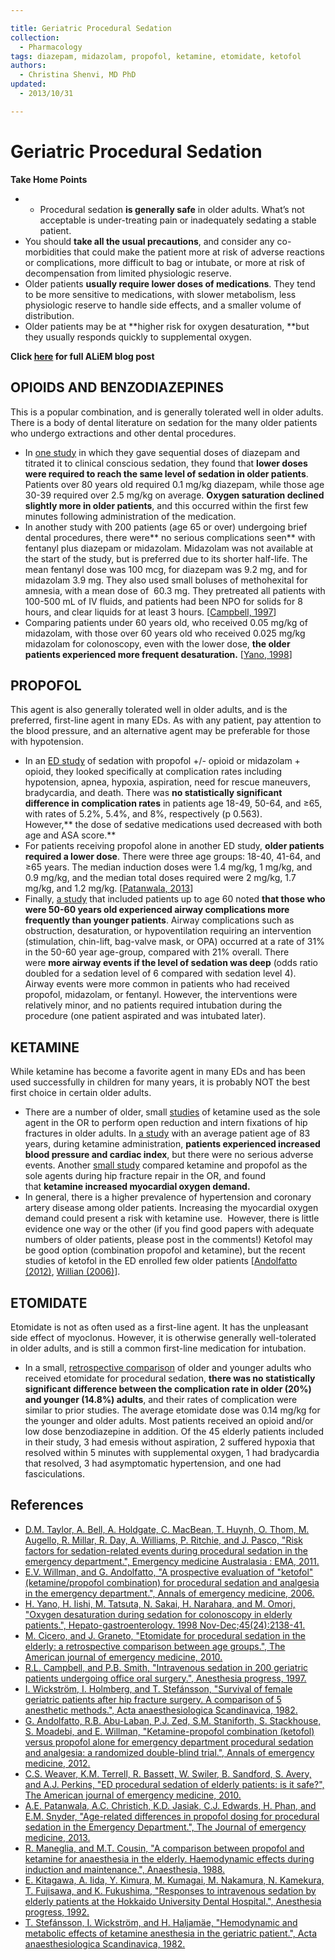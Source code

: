 ```yaml
---

title: Geriatric Procedural Sedation
collection:
  - Pharmacology
tags: diazepam, midazolam, propofol, ketamine, etomidate, ketofol
authors:
  - Christina Shenvi, MD PhD
updated:
  - 2013/10/31

---
```


# Geriatric Procedural Sedation

**Take Home Points**

-   -   Procedural sedation **is generally safe** in older adults. What’s not acceptable is under-treating pain or inadequately sedating a stable patient.
-   You should **take all the usual precautions**, and consider any co-morbidities that could make the patient more at risk of adverse reactions or complications, more difficult to bag or intubate, or more at risk of decompensation from limited physiologic reserve.
-   Older patients **usually require lower doses of medications**. They tend to be more sensitive to medications, with slower metabolism, less physiologic reserve to handle side effects, and a smaller volume of distribution.
-   Older patients may be at **higher risk for oxygen desaturation, **but they usually responds quickly to supplemental oxygen.

**Click [here](http://academiclifeinem.com/putting-an-older-patient-under-tips-for-geriatric-procedural-sedation/) for full ALiEM blog post**

## OPIOIDS AND BENZODIAZEPINES

This is a popular combination, and is generally tolerated well in older adults. There is a body of dental literature on sedation for the many older patients who undergo extractions and other dental procedures.

-   In [one study](http://www.ncbi.nlm.nih.gov/pubmed/1308376) in which they gave sequential doses of <span class="drug">diazepam</span> and titrated it to clinical conscious sedation, they found that **lower doses were required to reach the same level of sedation in older patients**. Patients over 80 years old required 0.1 mg/kg <span class="drug">diazepam</span>, while those age 30-39 required over 2.5 mg/kg on average. **Oxygen saturation declined slightly more in older patients**, and this occurred within the first few minutes following administration of the medication.
-   In another study with 200 patients (age 65 or over) undergoing brief dental procedures, there were** no serious complications seen** with <span class="drug">fentanyl</span> plus <span class="drug">diazepam</span> or <span class="drug">midazolam</span>. <span class="drug">Midazolam</span> was not available at the start of the study, but is preferred due to its shorter half-life. The mean <span class="drug">fentanyl</span> dose was 100 mcg, for <span class="drug">diazepam</span> was 9.2 mg, and for <span class="drug">midazolam</span> 3.9 mg. They also used small boluses of <span class="drug">methohexital</span> for amnesia, with a mean dose of  60.3 mg. They pretreated all patients with 100-500 mL of IV fluids, and patients had been NPO for solids for 8 hours, and clear liquids for at least 3 hours. \[[Campbell, 1997](http://www.ncbi.nlm.nih.gov/pubmed/9481963)\] 
-   Comparing patients under 60 years old, who received 0.05 mg/kg of <span class="drug">midazolam</span>, with those over 60 years old who received 0.025 mg/kg <span class="drug">midazolam</span> for colonoscopy, even with the lower dose, **the older patients experienced more frequent desaturation.** \[[Yano, 1998](http://www.ncbi.nlm.nih.gov/pubmed/9951880)\] 

## PROPOFOL

This agent is also generally tolerated well in older adults, and is the preferred, first-line agent in many EDs. As with any patient, pay attention to the blood pressure, and an alternative agent may be preferable for those with hypotension.

-   In an [ED study](http://www.ncbi.nlm.nih.gov/pubmed/20825829) of sedation with <span class="drug">propofol</span> +/- opioid or <span class="drug">midazolam</span> + opioid, they looked specifically at complication rates including hypotension, apnea, hypoxia, aspiration, need for rescue maneuvers, bradycardia, and death. There was **no statistically significant difference in complication rates** in patients age 18-49, 50-64, and ≥65, with rates of 5.2%, 5.4%, and 8%, respectively (p 0.563). However,** the dose of sedative medications used decreased with both age and ASA score.**
-   For patients receiving <span class="drug">propofol</span> alone in another ED study, **older patients required a lower dose**. There were three age groups: 18-40, 41-64, and ≥65 years. The median induction doses were 1.4 mg/kg, 1 mg/kg, and 0.9 mg/kg, and the median total doses required were 2 mg/kg, 1.7 mg/kg, and 1.2 mg/kg. \[[Patanwala, 2013](http://www.ncbi.nlm.nih.gov/pubmed/23333181)\] 
-   Finally, [a study](http://www.ncbi.nlm.nih.gov/pubmed/21824314) that included patients up to age 60 noted **that those who were 50-60 years old experienced airway complications more frequently than younger patients**. Airway complications such as obstruction, desaturation, or hypoventilation requiring an intervention (stimulation, chin-lift, bag-valve mask, or OPA) occurred at a rate of 31% in the 50-60 year age-group, compared with 21% overall. There were **more airway events if the level of sedation was deep** (odds ratio doubled for a sedation level of 6 compared with sedation level 4). Airway events were more common in patients who had received propofol, midazolam, or fentanyl. However, the interventions were relatively minor, and no patients required intubation during the procedure (one patient aspirated and was intubated later).

## KETAMINE

While <span class="drug">ketamine</span> has become a favorite agent in many EDs and has been used successfully in children for many years, it is probably NOT the best first choice in certain older adults.

-   There are a number of older, small [studies](http://www.ncbi.nlm.nih.gov/pubmed/7158270) of <span class="drug">ketamine</span> used as the sole agent in the OR to perform open reduction and intern fixations of hip fractures in older adults. In [a study](http://www.ncbi.nlm.nih.gov/pubmed/7124316) with an average patient age of 83 years, during <span class="drug">ketamine</span> administration, **patients experienced increased blood pressure and cardiac index**, but there were no serious adverse events. Another [small study](http://www.ncbi.nlm.nih.gov/pubmed/3259087) compared <span class="drug">ketamine</span> and <span class="drug">propofol</span> as the sole agents during hip fracture repair in the OR, and found that **ketamine increased myocardial oxygen demand.**
-   In general, there is a higher prevalence of hypertension and coronary artery disease among older patients. Increasing the myocardial oxygen demand could present a risk with <span class="drug">ketamine</span> use.  However, there is little evidence one way or the other (if you find good papers with adequate numbers of older patients, please post in the comments!) <span class="drug">Ketofol</span> may be good option (combination <span class="drug">propofol</span> and <span class="drug">ketamine</span>), but the recent studies of ketofol in the ED enrolled few older patients \[[Andolfatto (2012)](http://www.ncbi.nlm.nih.gov/pubmed/22401952), [Willian (2006)](http://www.ncbi.nlm.nih.gov/pubmed/17059854)\].

## ETOMIDATE

<span class="drug">Etomidate</span> is not as often used as a first-line agent. It has the unpleasant side effect of myoclonus. However, it is otherwise generally well-tolerated in older adults, and is still a common first-line medication for intubation.

-   In a small, [retrospective comparison](http://www.ncbi.nlm.nih.gov/pubmed/21030192) of older and younger adults who received <span class="drug">etomidate</span> for procedural sedation, **there was no statistically significant difference between the complication rate in older (20%) and younger (14.8%) adults**, and their rates of complication were similar to prior studies. The average <span class="drug">etomidate</span> dose was 0.14 mg/kg for the younger and older adults. Most patients received an opioid and/or low dose benzodiazepine in addition. Of the 45 elderly patients included in their study, 3 had emesis without aspiration, 2 suffered hypoxia that resolved within 5 minutes with supplemental oxygen, 1 had bradycardia that resolved, 3 had asymptomatic hypertension, and one had fasciculations.

## References

-   [D.M. Taylor, A. Bell, A. Holdgate, C. MacBean, T. Huynh, O. Thom, M. Augello, R. Millar, R. Day, A. Williams, P. Ritchie, and J. Pasco, "Risk factors for sedation-related events during procedural sedation in the emergency department.", Emergency medicine Australasia : EMA, 2011.](http://www.ncbi.nlm.nih.gov/pubmed/21824314)
-   [E.V. Willman, and G. Andolfatto, "A prospective evaluation of "ketofol" (ketamine/propofol combination) for procedural sedation and analgesia in the emergency department.", Annals of emergency medicine, 2006.](http://www.ncbi.nlm.nih.gov/pubmed/17059854)
-   [H. Yano, H. Iishi, M. Tatsuta, N. Sakai, H. Narahara, and M. Omori, "Oxygen desaturation during sedation for colonoscopy in elderly patients.", Hepato-gastroenterology. 1998 Nov-Dec;45(24):2138-41.](http://www.ncbi.nlm.nih.gov/pubmed/9951880)
-   [M. Cicero, and J. Graneto, "Etomidate for procedural sedation in the elderly: a retrospective comparison between age groups.", The American journal of emergency medicine, 2010.](http://www.ncbi.nlm.nih.gov/pubmed/21030192)
-   [R.L. Campbell, and P.B. Smith, "Intravenous sedation in 200 geriatric patients undergoing office oral surgery.", Anesthesia progress, 1997.](http://www.ncbi.nlm.nih.gov/pubmed/9481963)
-   [I. Wickström, I. Holmberg, and T. Stefánsson, "Survival of female geriatric patients after hip fracture surgery. A comparison of 5 anesthetic methods.", Acta anaesthesiologica Scandinavica, 1982.](http://www.ncbi.nlm.nih.gov/pubmed/7158270)
-   [G. Andolfatto, R.B. Abu-Laban, P.J. Zed, S.M. Staniforth, S. Stackhouse, S. Moadebi, and E. Willman, "Ketamine-propofol combination (ketofol) versus propofol alone for emergency department procedural sedation and analgesia: a randomized double-blind trial.", Annals of emergency medicine, 2012.](http://www.ncbi.nlm.nih.gov/pubmed/22401952)
-   [C.S. Weaver, K.M. Terrell, R. Bassett, W. Swiler, B. Sandford, S. Avery, and A.J. Perkins, "ED procedural sedation of elderly patients: is it safe?", The American journal of emergency medicine, 2010.](http://www.ncbi.nlm.nih.gov/pubmed/20825829)
-   [A.E. Patanwala, A.C. Christich, K.D. Jasiak, C.J. Edwards, H. Phan, and E.M. Snyder, "Age-related differences in propofol dosing for procedural sedation in the Emergency Department.", The Journal of emergency medicine, 2013.](http://www.ncbi.nlm.nih.gov/pubmed/23333181)
-   [R. Maneglia, and M.T. Cousin, "A comparison between propofol and ketamine for anaesthesia in the elderly. Haemodynamic effects during induction and maintenance.", Anaesthesia, 1988.](http://www.ncbi.nlm.nih.gov/pubmed/3259087)
-   [E. Kitagawa, A. Iida, Y. Kimura, M. Kumagai, M. Nakamura, N. Kamekura, T. Fujisawa, and K. Fukushima, "Responses to intravenous sedation by elderly patients at the Hokkaido University Dental Hospital.", Anesthesia progress, 1992.](http://www.ncbi.nlm.nih.gov/pubmed/1308376)
-   [T. Stefánsson, I. Wickström, and H. Haljamäe, "Hemodynamic and metabolic effects of ketamine anesthesia in the geriatric patient.", Acta anaesthesiologica Scandinavica, 1982.](http://www.ncbi.nlm.nih.gov/pubmed/7124316)
